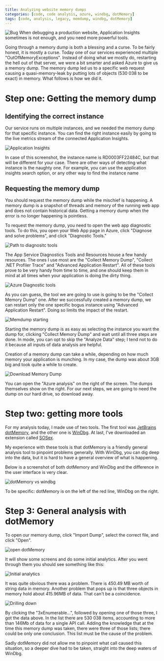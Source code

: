 ```yaml
---
title: Analyzing website memory dumps
categories: [code, code analysis, azure, windbg, dotMemory]
tags: [code, analysis, legacy, memdump, windbg, dotMemory]
---
```

![Bug](/assets/azure-memdump.png#rightIcon)
When debugging a production website, Application Insights sometimes is not enough, and you need more powerful tools.
<!--more-->

Going through a memory dump is both a blessing and a curse. To be fairly honest, it is mostly a curse.
Today one of our services experienced multiple "OutOfMemoryExceptions". Instead of doing what we mostly do, restarting the hell out of that server, we were a bit smarter and asked Azure to give us a memory dump. The memory dump led us to a specific web request causing a quasi-memory-leak by putting lots of objects (530 038 to be exact) in memory. What follows is how we did it.

# Step one: Getting the memory dump
## Identifying the correct instance
Our service runs on multiple instances, and we needed the memory dump for that specific instance. You can find the right instance easily by going to the live metrics stream of the connected Application Insights. 

![Application Insights](/assets/azure-memdump-ai.png)

In case of this screenshot, the instance name is RD0003FF22484C, but that will be different for your case. 
There are other ways of detecting what instance is the naughty one. For example, you can use the application insights search option, or any other way to find the instance name

## Requesting the memory dump
You should request the memory dump while the mischief is happening. A memory dump is a snapshot of threads and memory of the running web app and does not contain historical data. Getting a memory dump when the error is no longer happening is pointless.

To request the memory dump, you need to open the web app diagnostic tools. To do this, you open your Web App page in Azure, click "Diagnose and solve problems", and click "Diagnostic Tools."

![Path to diagnositc tools](/assets/azure-memdump-path-to-diagnostic-tools.png)

The App Service Diagnostics Tools and Resources house a few handy resources. The ones I use most are the "Collect Memory Dump", "Collect .NET Profiler Trace" and "Advanced Application Restart". All of these tools prove to be very handy from time to time, and one should keep them in mind at all times when your application is doing the dirty thing.

![Azure Diagnostic tools](/assets/azure-memdump-diagnostic-tools.png)

As you can guess, the tool we are going to use is going to be the "Collect Memory Dump" one. After we successfully created a memory dump, we can restart only the one specific bogus instance using "Advanced Application Restart". Doing so limits the impact of the restart.

![Memdump starting](/assets/azure-memdump-start-memdump.png)

Starting the memory dump is as easy as selecting the instance you want the dump for, clicking "Collect Memory Dump" and wait until all three steps are done. 
In mode, you can opt to skip the "Analyze Data" step; I tend not to do it because all inputs of data analysis are helpful. 

Creation of a memory dump can take a while, depending on how much memory your application is munching. In my case, the dump was about 3GB big and took quite a while to create.

![Download Memory Dump](/assets/azure-memdump-memdump-done.png)

You can open the "Azure analysis" on the right of the screen. The dumps themselves show on the right. For our next steps, we are going to need the dump on our hard drive, so download away.

# Step two: getting more tools
For my analysis today, I made use of two tools. The first tool was [JetBrains dotMemory](https://www.jetbrains.com/dotmemory/), and the other one is [WinDbg](https://docs.microsoft.com/en-us/windows-hardware/drivers/debugger/debugger-download-tools). At last, I've downloaded an extension called [SOSex](http://www.stevestechspot.com/). 

My experience with these tools is that dotMemory is a friendly general analysis tool to pinpoint problems generally. With WinDbg, you can dig deep into the data, but it is hard to have a general overview of what is happening.

Below is a screenshot of both dotMemory and WinDbg and the difference in the user interface is very clear. 

![dotMemory vs windbg](/assets/azure-memdump-dotmemory-vs-windbg.png)

To be specific: dotMemory is on the left of the red line, WinDbg on the right.

# Step 3: General analysis with dotMemory
To open our memory dump, click "Import Dump", select the correct file, and click "Open".

![open dotMemory](/assets/azure-memdump-open-dotMemory.png)

It will show some screens and do some initial analytics. After you went through them you should see something like this:

![Initial analytics](/assets/azure-memdump-dotmemory-initial.png)

It was quite obvious there was a problem. There is 450.49 MB worth of string data in memory. Another problem that pops up is that three objects in memory hold about 415.96MB of data. That can't be a coincidence.

![Drilling down](/assets/azure-memdump-dotmemory-biglist.png)

By clicking the "3xEnumerable...", followed by opening one of those three, I got the data above. In the list there are 530 038 items, accounting to more than 146Mb of data for a single API call. Adding the knowledge that at the time this memory dump was taken, there were three of those lists; there could be only one conclusion. This list must be the cause of the problem. 

Sadly dotMemory did not allow me to pinpoint what call caused this situation, so a deeper dive had to be taken, straight into the deep waters of WinDbg.